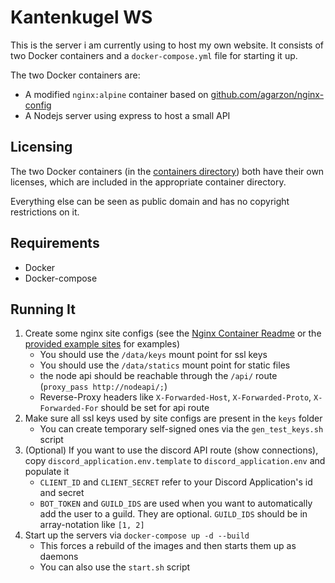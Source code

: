 # Kantenkugel WS

This is the server i am currently using to host my own website.
It consists of two Docker containers and a `docker-compose.yml` file for starting it up.

The two Docker containers are:

 - A modified `nginx:alpine` container based on [github.com/agarzon/nginx-config](https://github.com/agarzon/nginx-config)
 - A Nodejs server using express to host a small API

## Licensing

The two Docker containers (in the [containers directory](/containers)) both have their own licenses, which are included in the appropriate container directory.

Everything else can be seen as public domain and has no copyright restrictions on it.

## Requirements

 - Docker
 - Docker-compose

## Running It

 1. Create some nginx site configs (see the [Nginx Container Readme](/containers/nginx/README.MD) or the [provided example sites](/sites/) for examples)
    - You should use the `/data/keys` mount point for ssl keys
    - You should use the `/data/statics` mount point for static files
    - the node api should be reachable through the `/api/` route (`proxy_pass http://nodeapi/;`)
    - Reverse-Proxy headers like `X-Forwarded-Host`, `X-Forwarded-Proto`, `X-Forwarded-For` should be set for api route
 2. Make sure all ssl keys used by site configs are present in the `keys` folder
    - You can create temporary self-signed ones via the `gen_test_keys.sh` script
 3. (Optional) If you want to use the discord API route (show connections), copy `discord_application.env.template` to `discord_application.env` and populate it
    - `CLIENT_ID` and `CLIENT_SECRET` refer to your Discord Application's id and secret
    - `BOT_TOKEN` and `GUILD_IDS` are used when you want to automatically add the user to a guild. They are optional. `GUILD_IDS` should be in array-notation like `[1, 2]`
 4. Start up the servers via `docker-compose up -d --build`
    - This forces a rebuild of the images and then starts them up as daemons
    - You can also use the `start.sh` script